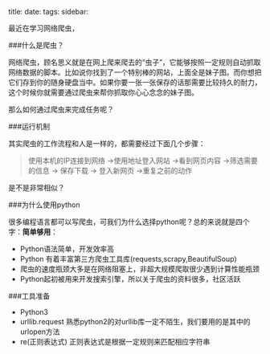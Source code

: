title:
date:
tags:
sidebar:


最近在学习网络爬虫，


###什么是爬虫？

网络爬虫，顾名思义就是在网上爬来爬去的“虫子”，它能够按照一定规则自动抓取网络数据的脚本。比如说你找到了一个特别棒的网站，上面全是妹子图。而你想把它们存到你的随身硬盘当中。如果你要一张一张保存的话那需要比较持久的耐力，这个时候你就需要通过爬虫来帮你抓取你心心念念的妹子图。

那么如何通过爬虫来完成任务呢？

###运行机制

其实爬虫的工作流程和人是一样的，都需要经过下面几个步骤：
	
> 使用本机的IP连接到网络 ->使用地址登入网站 ->看到网页内容 ->筛选需要的信息 -> 保存下载 -> 登入新网页 ->重复之前的动作

是不是非常相似？

###为什么使用python

很多编程语言都可以写爬虫，可我们为什么选择python呢？总的来说就是四个字：**简单够用**：

- Python语法简单，开发效率高
- Python 有着丰富第三方爬虫工具库(requests,scrapy,BeautifulSoup)
- 爬虫的速度瓶颈大多是在网络阻塞上，非超大规模爬取很少遇到计算性能瓶颈
- Python起初被用来开发搜索引擎，所以关于爬虫的资料很多，社区活跃

###工具准备

- Python3 
- urllib.request
	熟悉python2的对urllib库一定不陌生，我们要用的是其中的urlopen方法
- re(正则表达式)
	正则表达式是根据一定规则来匹配相应字符串








